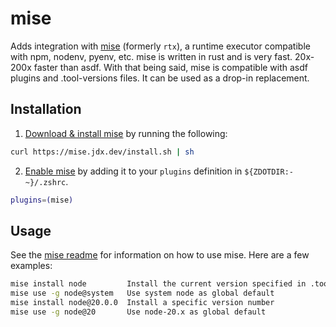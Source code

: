 # mise

Adds integration with [mise](https://github.com/jdx/mise) (formerly `rtx`), a runtime executor compatible with
npm, nodenv, pyenv, etc. mise is written in rust and is very fast. 20x-200x faster than asdf. With that being
said, mise is compatible with asdf plugins and .tool-versions files. It can be used as a drop-in replacement.

## Installation

1. [Download & install mise](https://github.com/jdx/mise#installation) by running the following:

```bash
curl https://mise.jdx.dev/install.sh | sh
```

2. [Enable mise](https://github.com/jdx/mise#quickstart) by adding it to your `plugins` definition in
   `${ZDOTDIR:-~}/.zshrc`.

```bash
plugins=(mise)
```

## Usage

See the [mise readme](https://github.com/jdx/mise#table-of-contents) for information on how to use mise. Here
are a few examples:

```bash
mise install node         Install the current version specified in .tool-versions/.mise.toml
mise use -g node@system   Use system node as global default
mise install node@20.0.0  Install a specific version number
mise use -g node@20       Use node-20.x as global default
```
